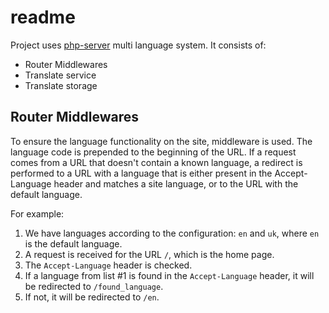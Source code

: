 # readme

Project uses [php-server](https://github.com/Romchik38/server) multi language system. It consists of:

- Router Middlewares
- Translate service
- Translate storage

## Router Middlewares

To ensure the language functionality on the site, middleware is used. The language code is prepended to the beginning of the URL. If a request comes from a URL that doesn't contain a known language, a redirect is performed to a URL with a language that is either present in the Accept-Language header and matches a site language, or to the URL with the default language.

For example:

1. We have languages according to the configuration: `en` and `uk`, where `en` is the default language.
2. A request is received for the URL `/`, which is the home page.
3. The `Accept-Language` header is checked.
4. If a language from list #1 is found in the `Accept-Language` header, it will be redirected to `/found_language`.
5. If not, it will be redirected to `/en`.
